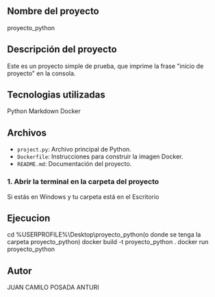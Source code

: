 ## Nombre del proyecto
proyecto_python

## Descripción del proyecto
Este es un proyecto simple de prueba, que imprime la frase "inicio de proyecto" en la consola.

## Tecnologias utilizadas
Python
Markdown
Docker

## Archivos
- `project.py`: Archivo principal de Python.
- `Dockerfile`: Instrucciones para construir la imagen Docker.
- `README.md`: Documentación del proyecto.

### 1. Abrir la terminal en la carpeta del proyecto
Si estás en Windows y tu carpeta está en el Escritorio

## Ejecucion
cd %USERPROFILE%\Desktop\proyecto_python(o donde se tenga la carpeta proyecto_python)
docker build -t proyecto_python .
docker run proyecto_python

## Autor
JUAN CAMILO POSADA ANTURI